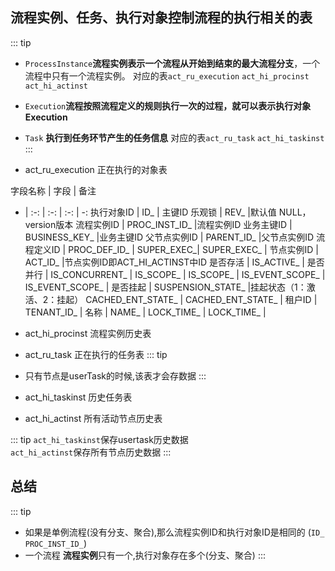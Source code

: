 ## 流程实例、任务、执行对象控制流程的执行相关的表 
::: tip
+ `ProcessInstance`**流程实例表示一个流程从开始到结束的最大流程分支**，一个流程中只有一个流程实例。
  对应的表`act_ru_execution` `act_hi_procinst` `act_hi_actinst`
+ `Execution`**流程按照流程定义的规则执行一次的过程，就可以表示执行对象Execution**
+ `Task` **执行到任务环节产生的任务信息**
  对应的表`act_ru_task` `act_hi_taskinst`
:::

+ act_ru_execution 正在执行的对象表

字段名称 | 字段 |  备注  
- | :-: | :-: | :-: | -:
执行对象ID | ID_ |  主键ID
乐观锁 | REV_ |默认值 NULL，version版本
流程实例ID | PROC_INST_ID_ |流程实例ID
业务主键ID | BUSINESS_KEY_ |业务主键ID
父节点实例ID | PARENT_ID_ |父节点实例ID
流程定义ID | PROC_DEF_ID_ |
SUPER_EXEC_| SUPER_EXEC_ |
节点实例ID | ACT_ID_ |节点实例ID即ACT_HI_ACTINST中ID
是否存活 | IS_ACTIVE_ |
是否并行 | IS_CONCURRENT_ |
IS_SCOPE_ | IS_SCOPE_ |
IS_EVENT_SCOPE_ | IS_EVENT_SCOPE_ |
是否挂起 | SUSPENSION_STATE_ |挂起状态（1：激活、2：挂起）
CACHED_ENT_STATE_ | CACHED_ENT_STATE_ |
租户ID	 | TENANT_ID_ |
名称 | NAME_ |
LOCK_TIME_ | LOCK_TIME_ |

+ act_hi_procinst 流程实例历史表

+ act_ru_task 正在执行的任务表
::: tip
+ 只有节点是userTask的时候,该表才会存数据
:::

+ act_hi_taskinst 历史任务表

+ act_hi_actinst 所有活动节点历史表

::: tip
`act_hi_taskinst`保存usertask历史数据  
`act_hi_actinst`保存所有节点历史数据
:::

## 总结
::: tip
+ 如果是单例流程(没有分支、聚合),那么流程实例ID和执行对象ID是相同的 (`ID_` `PROC_INST_ID_`)
+ 一个流程 **流程实例**只有一个,执行对象存在多个(分支、聚合)
:::